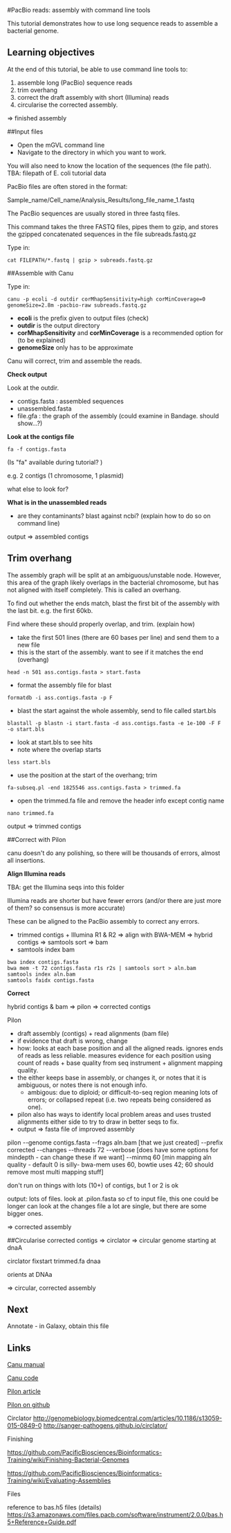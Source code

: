 #PacBio reads: assembly with command line tools

This tutorial demonstrates how to use long sequence reads to assemble a bacterial genome.

## Learning objectives

At the end of this tutorial, be able to use command line tools to:

1. assemble long (PacBio) sequence reads
2. trim overhang
3. correct the draft assembly with short (Illumina) reads
4. circularise the corrected assembly.

=> finished assembly

##Input files

- Open the mGVL command line
- Navigate to the directory in which you want to work.

You will also need to know the location of the sequences (the file path).
TBA: filepath of E. coli tutorial data

PacBio files are often stored in the format:

Sample_name/Cell_name/Analysis_Results/long_file_name_1.fastq

The PacBio sequences are usually stored in three fastq files.

This command takes the three FASTQ files, pipes them to gzip, and stores the gzipped concatenated sequences in the file subreads.fastq.gz

Type in:

```Unix
cat FILEPATH/*.fastq | gzip > subreads.fastq.gz
```

##Assemble with Canu

Type in:

```Unix
canu -p ecoli -d outdir corMhapSensitivity=high corMinCoverage=0 genomeSize=2.8m -pacbio-raw subreads.fastq.gz
```

- **ecoli** is the prefix given to output files (check)
- **outdir** is the output directory
- **corMhapSensitivity** and **corMinCoverage** is a recommended option for (to be explained)
- **genomeSize** only has to be approximate

Canu will correct, trim and assemble the reads.

**Check output**

Look at the outdir.

- contigs.fasta : assembled sequences
- unassembled.fasta
- file.gfa : the graph of the assembly (could examine in Bandage. should show...?)

**Look at the contigs file**


```Unix
fa -f contigs.fasta
```

(Is "fa" available during tutorial? )

e.g. 2 contigs (1 chromosome, 1 plasmid)

what else to look for?

**What is in the unassembled reads**

- are they contaminants? blast against ncbi?
(explain how to do so on command line)

output => assembled contigs

## Trim overhang
The assembly graph will be split at an ambiguous/unstable node. However, this area of the graph likely overlaps in the bacterial chromosome, but has not aligned with itself completely. This is called an overhang.

To find out whether the ends match, blast the first bit of the assembly with the last bit. e.g. the first 60kb.

Find where these should properly overlap, and trim. (explain how)

- take the first 501 lines (there are 60 bases per line) and send them to a new file
- this is the start of the assembly. want to see if it matches the end (overhang)

```Unix
head -n 501 ass.contigs.fasta > start.fasta
```

- format the assembly file for blast
```Unix
formatdb -i ass.contigs.fasta -p F
```

- blast the start against the whole assembly, send to file called start.bls

```Unix
blastall -p blastn -i start.fasta -d ass.contigs.fasta -e 1e-100 -F F -o start.bls
```

- look at start.bls to see hits
- note where the overlap starts

```Unix
less start.bls
```

- use the position at the start of the overhang; trim

```Unix
fa-subseq.pl -end 1825546 ass.contigs.fasta > trimmed.fa
```

- open the trimmed.fa file and remove the header info except contig name

```Unix
nano trimmed.fa
```
output => trimmed contigs


##Correct with Pilon

canu doesn't do any polishing, so there will be thousands of errors, almost all insertions.


**Align Illumina reads**

TBA: get the Illumina seqs into this folder

Illumina reads are shorter but have fewer errors (and/or there are just more of them? so consensus is more accurate)

These can be aligned to the PacBio assembly to correct any errors.

- trimmed contigs + Illumina R1 & R2 => align with BWA-MEM => hybrid contigs => samtools sort => bam
- samtools index bam

```Unix
bwa index contigs.fasta
bwa mem -t 72 contigs.fasta r1s r2s | samtools sort > aln.bam
samtools index aln.bam
samtools faidx contigs.fasta
```

**Correct**

hybrid contigs & bam => pilon => corrected contigs



Pilon
- draft assembly (contigs) + read alignments (bam file)
- if evidence that draft is wrong, change
- how: looks at each base position and all the aligned reads. ignores ends of reads as less reliable. measures evidence for each position using count of reads + base quality from seq instrument + alignment mapping quality.
- the either keeps base in assembly, or changes it, or notes that it is     ambiguous, or notes there is not enough info.
    - ambigous: due to diploid; or difficult-to-seq region meaning lots of errors; or collapsed repeat (i.e. two repeats being considered as one).
- pilon also has ways to identify local problem areas and uses trusted alignments either side to try to draw in better seqs to fix.
- output => fasta file of improved assembly

pilon
--genome contigs.fasta
--frags aln.bam [that we just created]
--prefix corrected
--changes
--threads 72
--verbose
[does have some options for mindepth - can change these if we want]
--minmq 60  [min mapping aln quality - default 0 is silly- bwa-mem uses 60, bowtie uses 42; 60 should remove most multi mapping stuff]

don't run on things with lots (10+) of contigs, but 1 or 2 is ok

output:
lots of files. look at .pilon.fasta
so cf to input file, this one could be longer
can look at the changes file
a lot are single, but there are some bigger ones.

=> corrected assembly

##Circularise
corrected contigs => circlator => circular genome starting at dnaA

circlator fixstart trimmed.fa dnaa

orients at DNAa

=> circular, corrected assembly

## Next

Annotate - in Galaxy, obtain this file

## Links

[Canu manual](http://canu.readthedocs.io/en/stable/quick-start.html)

[Canu code](https://github.com/marbl/canu)

[Pilon article](http://journals.plos.org/plosone/article?id=10.1371/journal.pone.0112963)

[Pilon on github](https://github.com/broadinstitute/pilon/wiki)

Circlator
http://genomebiology.biomedcentral.com/articles/10.1186/s13059-015-0849-0
http://sanger-pathogens.github.io/circlator/

Finishing

https://github.com/PacificBiosciences/Bioinformatics-Training/wiki/Finishing-Bacterial-Genomes

https://github.com/PacificBiosciences/Bioinformatics-Training/wiki/Evaluating-Assemblies

Files

reference to bas.h5 files (details) https://s3.amazonaws.com/files.pacb.com/software/instrument/2.0.0/bas.h5+Reference+Guide.pdf
